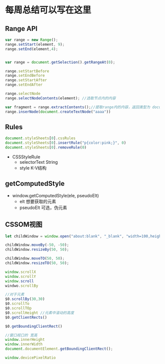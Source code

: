 # 每周总结可以写在这里
## Range API

```js
var range = new Range();
range.setStart(element, 9);
range.setEnd(element,4);


var range = document.getSelection().getRangeAt(0);
```

```js
range.setStartBefore
range.setEndBefore
range.setStartAfter
range.setEndAfter

range.selectNode
range.selectNodeContents(element); //选取节点内的内容
```

```js
var fragment = range.extractContents();//提取range内的内容，返回类型为 document-fragment
range.inserNode(document.createTextNode("aaaa"))
```


## Rules

```js
document.styleSheets[0].cssRules
document.styleSheets[0].insertRule("p{color:pink;}", 0)
document.styleSheets[0].removeRule(0)
```

- CSSStyleRule
  - selectorText String
  - style K-V结构



## getComputedStyle

- window.getComputedStyle(ele, pseudoElt)
  - elt 想要获取的元素
  - pseudoElt 可选，伪元素



## CSSOM视图

```js
let childWindow = window.open("about:blank", "_blank", "width=100,height=100,top=100,left=100");

childWindow.moveBy(-50, -50);
childWindow.resizeBy(50, 50);

childWindow.moveTO(50, 50);
childWindow.resizeTO(50, 50);
```



```js
window.scrollX
window.scrollY
window.scroll
windwo.scrollBy

//对于元素
$0.scrollBy(30,30)
$0.scrollTo
$0.scrollTOp
$0.scrollHeight //元素中滚动的高度
$0.getClientRects()

$0.getBoundingClientRect()
```





```js
//窗口视口的 宽高
window.innerHeight
window.innerWidth
document.documentElement.getBoundingClientRect();

window.devicePixelRatio
```